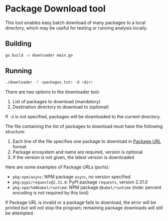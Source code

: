 
# Package Download tool

This tool enables easy batch download of many packages to a local directory,
which may be useful for testing or running analysis locally.

## Building

```bash
go build -o downloader main.go
```

## Running

```bash
./downloader -f <packages.txt> -d <dir>
```

There are two options to the downloader tool:

1. List of packages to download (mandatory)
2. Destination directory to download to (optional)

If `-d` is not specified, packages will be downloaded to the current directory.

The file containing the list of packages to download must have the following structure:

1. Each line of the file specifies one package to download in
   [Package URL](https://github.com/package-url/purl-spec) format
2. Package ecosystem and name are required, version is optional
3. If the version is not given, the latest version is downloaded

Here are some examples of Package URLs (purls):

- `pkg:npm/async`: NPM package `async`, no version specified
- `pkg:pypi/requests@2.31.0`: PyPI package `requests`, version 2.31.0
- `pkg:npm/%40babel/runtime`: NPM package `@babel/runtime` (note: percent encoding is not required by this tool)

If Package URL is invalid or a package fails to download, the error will be printed but will not stop the program;
remaining package downloads will still be attempted.